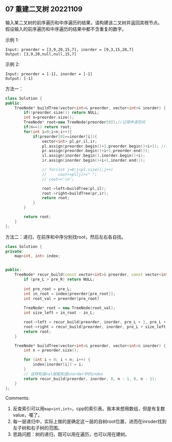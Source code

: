 ## 07 重建二叉树 20221109

输入某二叉树的前序遍历和中序遍历的结果，请构建该二叉树并返回其根节点。
假设输入的前序遍历和中序遍历的结果中都不含重复的数字。

示例 1:

    Input: preorder = [3,9,20,15,7], inorder = [9,3,15,20,7]
    Output: [3,9,20,null,null,15,7]

示例 2:

    Input: preorder = [-1], inorder = [-1]
    Output: [-1]

方法一：

```c++
class Solution {
public:
    TreeNode* buildTree(vector<int>& preorder, vector<int>& inorder) {
        if(!preorder.size()) return NULL;
        int n=preorder.size();
        TreeNode* root=new TreeNode(preorder[0]);//记得申请空间
        if(n==1) return root;
        for(int i=0;i<n;i++){
            if(preorder[0]==inorder[i]){
                vector<int> pl,pr,il,ir;
                pl.assign(preorder.begin()+1,preorder.begin()+i+1); //注意第二个参数要比目标位置加1，左闭右开
                pr.assign(preorder.begin()+i+1,preorder.end());
                il.assign(inorder.begin(),inorder.begin()+i);
                ir.assign(inorder.begin()+i+1,inorder.end());

                // for(int j=0;j<pl.size();j++)
                //     cout<<pl[j]<<" ";
                // cout<<'\n';

                root->left=buildTree(pl,il);
                root->right=buildTree(pr,ir);
                return root;
            }
        }

        return root;
    }
};
```

方法二：递归，在前序和中序分别找root，然后左右各自找。
```c++
class Solution {
private:
    map<int, int> index;


public:
    TreeNode* recur_build(const vector<int>& preorder, const vector<int>& inorder, int pre_L, int pre_R, int in_L, int in_R) {
        if (pre_L > pre_R) return NULL;
        
        int pre_root = pre_L;
        int in_root = index[preorder[pre_root]];
        int root_val = preorder[pre_root]
        
        TreeNode* root = new TreeNode(root_val);
        int size_left = in_root - in_L;

        root->left = recur_build(preorder, inorder, pre_L + 1, pre_L + size_left, in_L, in_root - 1);
        root->right = recur_build(preorder, inorder, pre_L + size_left + 1, pre_R, in_root + 1, in_R);
        return root;
    }

    TreeNode* buildTree(vector<int>& preorder, vector<int>& inorder) {
        int n = preorder.size();

        for (int i = 0; i < n; i++) {
            index[inorder[i]] = i;
        }
        // 这样知道val就能知道inorder中的index
        return recur_build(preorder, inorder, 0, n - 1, 0, n - 1);
    }
};

```

Comments:
1. 反查索引可以用```map<int,int>```，cpp的索引表。我本来想用数组，但是有复数value，噶了。
2. 每一层递归中，实际上做的是确定这一层的自树root位置，进而在inroder找到左子树和右子树的范围。
3. 思路问题：树的递归，既可以用在遍历，也可以用在建树。
